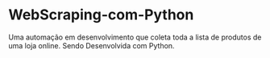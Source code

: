 # WebScraping-com-Python
Uma automação em desenvolvimento que coleta toda a lista de produtos de uma loja online. Sendo Desenvolvida com Python.
